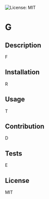 ![License: MIT](https://img.shields.io/badge/License-MIT-yellow.svg)
# G

## Description
F

 ## Installation
R

 ## Usage
T

 ## Contribution
 D

 ## Tests
 E

 ## License
 MIT
